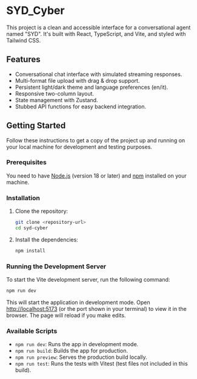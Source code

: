 
# SYD_Cyber

This project is a clean and accessible interface for a conversational agent named "SYD". It's built with React, TypeScript, and Vite, and styled with Tailwind CSS.

## Features

-   Conversational chat interface with simulated streaming responses.
-   Multi-format file upload with drag & drop support.
-   Persistent light/dark theme and language preferences (en/it).
-   Responsive two-column layout.
-   State management with Zustand.
-   Stubbed API functions for easy backend integration.

## Getting Started

Follow these instructions to get a copy of the project up and running on your local machine for development and testing purposes.

### Prerequisites

You need to have [Node.js](https://nodejs.org/) (version 18 or later) and [npm](https://www.npmjs.com/) installed on your machine.

### Installation

1.  Clone the repository:
    ```sh
    git clone <repository-url>
    cd syd-cyber
    ```

2.  Install the dependencies:
    ```sh
    npm install
    ```

### Running the Development Server

To start the Vite development server, run the following command:

```sh
npm run dev
```

This will start the application in development mode. Open [http://localhost:5173](http://localhost:5173) (or the port shown in your terminal) to view it in the browser. The page will reload if you make edits.

### Available Scripts

-   `npm run dev`: Runs the app in development mode.
-   `npm run build`: Builds the app for production.
-   `npm run preview`: Serves the production build locally.
-   `npm run test`: Runs the tests with Vitest (test files not included in this build).
